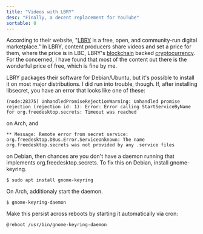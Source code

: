 ```yaml
---
title: "Videos with LBRY"
desc: "Finally, a decent replacement for YouTube"
sortable: 0
---
```


According to their website, "[LBRY](https://lbry.io/) is a free, open, and community-run digital marketplace." In LBRY, content producers share videos and set a price for them, where the price is in LBC, LBRY's [blockchain](https://en.wikipedia.org/wiki/Blockchain) backed [cryptocurrency](https://en.wikipedia.org/wiki/Cryptocurrency). For the concerned, I have found that most of the content out there is the wonderful price of free, which is fine by me.

LBRY packages their software for Debian/Ubuntu, but it's possible to install it on most major distributions. I did run into trouble, though. If, after installing libsecret, you have an error that looks like one of these:
```
(node:28375) UnhandledPromiseRejectionWarning: Unhandled promise rejection (rejection id: 1): Error: Error calling StartServiceByName for org.freedesktop.secrets: Timeout was reached
```
on Arch, and
```
** Message: Remote error from secret service: org.freedesktop.DBus.Error.ServiceUnknown: The name org.freedesktop.secrets was not provided by any .service files
```
on Debian, then chances are you don't have a daemon running that implements org.freedesktop.secrets. To fix this on Debian, install gnome-keyring.
```
$ sudo apt install gnome-keyring
```
On Arch, additionaly start the daemon.
```
$ gnome-keyring-daemon
```
Make this persist across reboots by starting it automatically via cron:
```
@reboot /usr/bin/gnome-keyring-daemon
```
